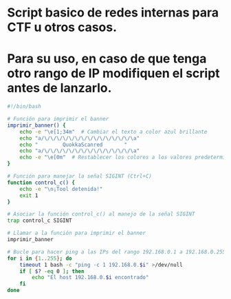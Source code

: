 # Script basico de redes internas para CTF u otros casos.

# Para su uso, en caso de que tenga otro rango de IP modifiquen el script antes de lanzarlo.

````bash
#!/bin/bash

# Función para imprimir el banner
imprimir_banner() {
    echo -e "\e[1;34m"  # Cambiar el texto a color azul brillante
    echo "a/\/\/\/\/\/\/\/\/\/\/\/\/\/\/\a"
    echo "        QuokkaScanred       "
    echo "a/\/\/\/\/\/\/\/\/\/\/\/\/\/\/\a"
    echo -e "\e[0m"  # Restablecer los colores a los valores predeterminados
}

# Función para manejar la señal SIGINT (Ctrl+C)
function control_c() {
    echo -e "\n¡Tool detenida!"
    exit 1
}

# Asociar la función control_c() al manejo de la señal SIGINT
trap control_c SIGINT

# Llamar a la función para imprimir el banner
imprimir_banner

# Bucle para hacer ping a las IPs del rango 192.168.0.1 a 192.168.0.255
for i in {1..255}; do
    timeout 1 bash -c "ping -c 1 192.168.0.$i" >/dev/null
    if [ $? -eq 0 ]; then
        echo "El host 192.168.0.$i encontrado"
    fi
done

````
